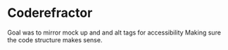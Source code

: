 # Coderefractor
Goal was to mirror mock up and and alt tags for accessibility 
Making sure the code structure makes sense. 
